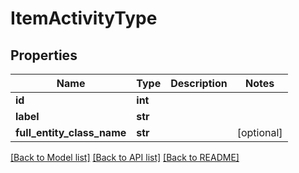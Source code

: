 # ItemActivityType

## Properties
Name | Type | Description | Notes
------------ | ------------- | ------------- | -------------
**id** | **int** |  | 
**label** | **str** |  | 
**full_entity_class_name** | **str** |  | [optional] 

[[Back to Model list]](../README.md#documentation-for-models) [[Back to API list]](../README.md#documentation-for-api-endpoints) [[Back to README]](../README.md)


